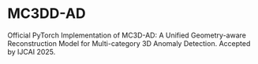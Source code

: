 # MC3DD-AD
Official PyTorch Implementation of MC3D-AD: A Unified Geometry-aware Reconstruction Model for Multi-category 3D Anomaly Detection. Accepted by IJCAI 2025.
